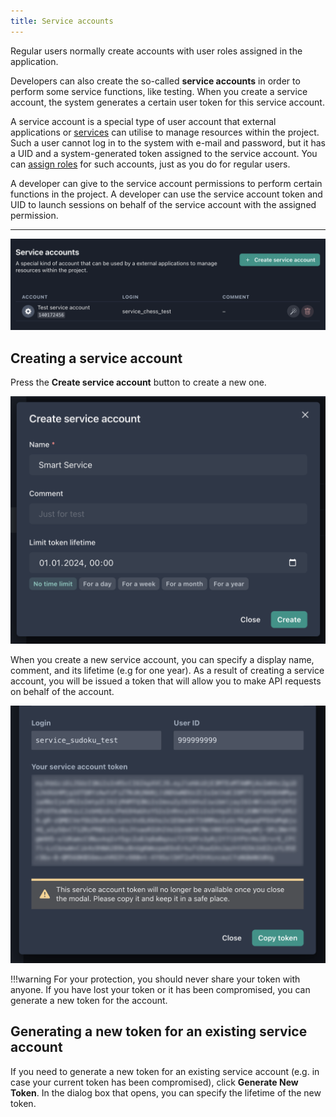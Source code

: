 ```yaml
---
title: Service accounts
---
```



Regular users normally create accounts with user roles assigned in the application.

Developers can also create the so-called **service accounts** in order to perform some service functions, like testing. When you create a service account, the system generates a certain user token for this service account.

A service account is a special type of user account that external applications or [services](services.md) can utilise to manage resources within the project.  Such a user cannot log in to the system with e-mail and password, but it has a UID and a system-generated token assigned to the service account. You can  [assign roles](roles-and-permissions_manage.md#assigning-roles-to-application-users) for such accounts, just as you do for regular users. 

 A developer can give to the service account permissions to perform certain functions in the project. A developer can use the service account token and UID to launch sessions on behalf of the service account with the assigned permission.

---

![List of service accounts](./assets/service-account.png)

## Creating a service account

Press the **Create service account** button to create a new one.

![Creating a service account](./assets/service-account-modal.png)

When you create a new service account, you can specify a display name, comment, and its lifetime (e.g for one year). As a result of creating a service account, you will be issued a token that will allow you to make API requests on behalf of the account.

![Creating a service account](./assets/service-account-token.png)

!!!warning
    For your protection, you should never share your token with anyone. If you have lost your token or it has been compromised, you can generate a new token for the account.

## Generating a new token for an existing service account

If you need to generate a new token for an existing service account (e.g. in case your current token has been compromised), click **Generate New Token**. In the dialog box that opens, you can specify the lifetime of the new token.
